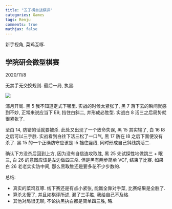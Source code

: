 ```yaml
---
title: "五子棋自战棋评"
categories: Games
tags: Renju
comments: true
mathjax: false
---
```


新手视角, 菜鸡互啄. 

<!-- more -->

## 学院研会微型棋赛

2020/11/8 

无禁手无交换规则. 最后一局, 执黑.

![](https://shiina18.github.io/assets/posts/images/20201109095248986_9295.png)

浦月开局. 黑 5 我不知道定式下哪里. 实战的时候太紧张了, 黑 7 落下去的瞬间就感到不妙, 正常来说应当下 E9, 挡住白斜二, 并形成必胜型. 实战白 8 活三之后局势就很紧张了. 

至白 14, 防错的话就要被杀. 此处又出现了一个致命失误, 黑 15 其实输了, 白 16 I8 之后可以三手胜. 实战看到白往下活三松了一口气, 黑 17 防在 I8 之后下面便没有杀了. 黑 15 的一个正确防守应该是 I5 挡住竖线, 同时形成自己斜线跳活二.

确认下方没杀后回到上方, 因为没有自信连攻取胜, 黑 25 先试探性地做跳三 + 眠三, 白 26 的意图应该是左边做四三杀. 但是黑有两步简单 VCF, 结束了比赛. 如果白 26 老老实实防中间, 那么黑取胜还是要多花不少步数的.

总结: 

- 真实的菜鸡互啄. 线下赛还是有点小紧张, 能赢全靠对手菜, 比赛结果是全胜了. 
- 算杀太慢了, 并且如棋评所述, 漏了三手胜, 我给自己不及格. 
- 其他对局很无聊, 不论执黑执白都是简单四三胜, 略. 